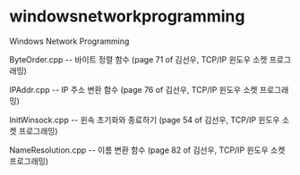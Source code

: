 # windowsnetworkprogramming
Windows Network Programming

ByteOrder.cpp -- 바이트 정렬 함수 (page 71 of 김선우, TCP/IP 윈도우 소켓 프로그래밍)

IPAddr.cpp -- IP 주소 변환 함수 (page 76 of 김선우, TCP/IP 윈도우 소켓 프로그래밍)

InitWinsock.cpp -- 윈속 초기화와 종료하기 (page 54 of 김선우, TCP/IP 윈도우 소켓 프로그래밍)

NameResolution.cpp -- 이름 변환 함수 (page 82 of 김선우, TCP/IP 윈도우 소켓 프로그래밍)

